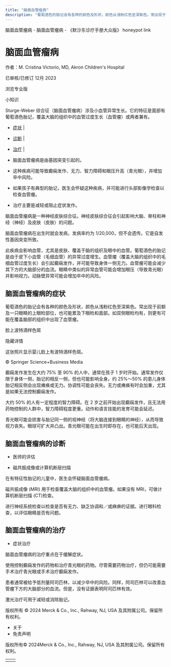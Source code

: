 ```yaml
---
title: "脑面血管瘤病"
description: "葡萄酒色的胎记会有各种的颜色及形状，颜色从浅粉红色至深紫色。常出现于前额及一只眼睛的上眼睑部位，也可能累及下眼睑和面部。如双侧眼睑均有，则更有可能在覆盖脑部的组织中出现了血管瘤。"
---
```


﻿脑面血管瘤病 \- 脑面血管瘤病 \- 《默沙东诊疗手册大众版》 honeypot link

# 脑面血管瘤病

作者：M. Cristina Victorio, MD, Akron Children's Hospital

已审核/已修订 12月 2023

浏览专业版

小知识

Sturge-Weber 综合征（脑面血管瘤病）涉及小血管异常生长。它的特征是面部有葡萄酒色胎记，覆盖大脑的组织中的血管过度生长（血管瘤）或两者兼有。

- [症状](#症状_v39825551_zh) \|
- [诊断](#诊断_v39825561_zh) \|
- [治疗](#治疗_v39825574_zh) \|

- 脑面血管瘤病是由基因突变引起的。

- 这种疾病可能导致癫痫发作、无力、智力障碍和眼压升高（青光眼），并增加卒中风险。

- 如果孩子有典型的胎记，医生会怀疑这种疾病，并可能进行头部影像学检查以检查血管瘤。

- 治疗主要是减轻或阻止症状发作。


脑面血管瘤病是一种神经皮肤综合征。神经皮肤综合征会引起影响大脑、脊柱和神经（神经）及皮肤（皮肤）的问题。

脑面血管瘤病在出生时就会发病，发病率约为 1/20,000，但不会遗传。它是自发性基因突变所致。

此疾病会影响血管，尤其是皮肤、覆盖于脑的组织及眼中的血管。葡萄酒色的胎记是由于皮下小血管（毛细血管）的异常过度增生。血管瘤（覆盖大脑的组织中的毛细血管过度生长）会引起癫痫发作，并可能导致身体一侧无力。血管瘤可能会减少其下方的大脑部分的血流。眼睛中类似的异常血管可能会增加眼压（导致青光眼）并影响视力。动脉壁异常可能会增加卒中的风险。

## 脑面血管瘤病的症状

葡萄酒色的胎记会有各种的颜色及形状，颜色从浅粉红色至深紫色。常出现于前额及一只眼睛的上眼睑部位，也可能累及下眼睑和面部。如双侧眼睑均有，则更有可能在覆盖脑部的组织中出现了血管瘤。

脸上波特酒样色斑



隐藏详情

这张照片显示婴儿脸上有波特酒样色斑。

© Springer Science+Business Media

癫痫发作发生在大约 75% 至 90% 的人中，通常在孩子 1 岁时开始。通常发作仅限于身体一侧，胎记的相反一侧，但也可能影响全身。约 25%～50% 的患儿身体胎记相反侧会出现瘫痪或无力。协调性可能会丧失。无力或瘫痪有时会加重，尤其是如果无法控制癫痫发作。

大约 50% 的人有一定程度的智力障碍。在 2 岁之前开始出现癫痫发作，且无法用药物控制的人群中，智力障碍程度更重。动作和语言技能的发育可能会延迟。

青光眼可能会损害与胎记同一侧的视神经（将大脑连接到眼睛的神经），从而导致视力丧失。眼球可扩大并凸出。青光眼可能在出生时即存在，也可能后天出现。

## 脑面血管瘤病的诊断

- 医师的评估

- 磁共振成像或计算机断层扫描


在有特征性胎记的儿童中，医生会怀疑脑面血管瘤病。

磁共振成像 (MRI) 用于检查覆盖大脑的组织中的血管瘤。如果没有 MRI，可做计算机断层扫描 (CT)检查。

进行神经系统检查以检查是否有无力、缺乏协调和／或麻痹的证据。进行眼科检查，以评估眼睛是否有问题。

## 脑面血管瘤病的治疗

- 症状治疗


脑面血管瘤病的治疗重点在于缓解症状。

使用控制癫痫发作的药物和治疗青光眼的药物。尽管需要药物治疗，但仍可能需要手术治疗青光眼或手术治疗癫痫发作。

患者通常被给予低剂量阿司匹林，以减少卒中的风险。同样，阿司匹林可以改善血管瘤下方的大脑部分的血流。但是，没有证据表明阿司匹林有效。

激光治疗可用于减轻或消除胎记。



版权所有 © 2024
Merck & Co., Inc., Rahway, NJ, USA 及其附属公司。保留所有权利。

- 关于
- 免责声明

版权所有© 2024Merck & Co., Inc., Rahway, NJ, USA 及其附属公司。保留所有权利。

|     |     |
| --- | --- |
|  |  |